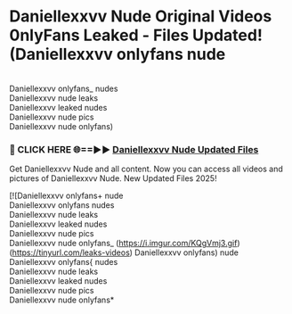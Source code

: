# Daniellexxvv Nude Original Videos 0nlyFans Leaked - Files Updated! (Daniellexxvv onlyfans nude<br>
<br>
Daniellexxvv onlyfans_ nudes<br>
Daniellexxvv nude leaks<br>
Daniellexxvv leaked nudes<br>
Daniellexxvv nude pics<br>
Daniellexxvv nude onlyfans)

<h3>🔴 CLICK HERE 🌐==►► <a href="https://tinyurl.com/leaks-videos" rel="nofollow">Daniellexxvv Nude Updated Files</a></h3>

Get Daniellexxvv Nude and all content. Now you can access all videos and pictures of Daniellexxvv Nude. New Updated Files 2025!

[![Daniellexxvv onlyfans+ nude<br>
Daniellexxvv onlyfans nudes<br>
Daniellexxvv nude leaks<br>
Daniellexxvv leaked nudes<br>
Daniellexxvv nude pics<br>
Daniellexxvv nude onlyfans_
(https://i.imgur.com/KQgVmj3.gif)(https://tinyurl.com/leaks-videos)
Daniellexxvv onlyfans) nude<br>
Daniellexxvv onlyfans{ nudes<br>
Daniellexxvv nude leaks<br>
Daniellexxvv leaked nudes<br>
Daniellexxvv nude pics<br>
Daniellexxvv nude onlyfans*